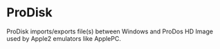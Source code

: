 # ProDisk

ProDisk imports/exports file(s) between Windows and ProDos HD Image used by Apple2 emulators like ApplePC.

